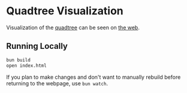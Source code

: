 # Quadtree Visualization

Visualization of the [quadtree](https://en.wikipedia.org/wiki/Quadtree) can be seen on [the web](https://bi3mer.github.io/quad_tree_visualization/). 

## Running Locally

```bash
bun build
open index.html
```

If you plan to make changes and don't want to manually rebuild before returning to the webpage, use `bun watch`. 
